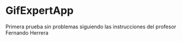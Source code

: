 # GifExpertApp

Primera prueba sin problemas siguiendo las instrucciones del profesor Fernando Herrera